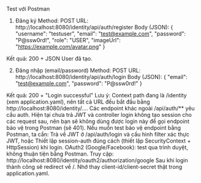 Test với Postman

1. Đăng ký
Method: POST
URL: http://localhost:8080/identity/api/auth/register
Body (JSON):
{
  "username": "testuser",
  "email": "test@example.com",
  "password": "P@ssw0rd!",
  "role": "USER",
  "imageUrl": "https://example.com/avatar.png"
}

Kết quả: 200 + JSON User đã tạo.

2. Đăng nhập (email/password)
Method: POST
URL: http://localhost:8080/identity/api/auth/login
Body (JSON):
{
  "email": "test@example.com",
  "password": "P@ssw0rd!"
}

Kết quả: 200 + "Login successful"
Lưu ý:
Context path đang là /identity (xem application.yaml), nên tất cả URL đều bắt đầu bằng http://localhost:8080/identity/....
Các endpoint khác ngoài /api/auth/** yêu cầu auth. Hiện tại chưa trả JWT và controller login không tạo session cho các request sau, nên bạn sẽ không dùng được login này để gọi endpoint bảo vệ trong Postman (sẽ 401). Nếu muốn test bảo vệ endpoint bằng Postman, ta cần:
Trả về JWT ở /api/auth/login và cấu hình filter xác thực JWT, hoặc
Thiết lập session-auth đúng cách (thiết lập SecurityContext + HttpSession) khi login.
OAuth2 (Google/Facebook): test qua trình duyệt, không thuận tiện bằng Postman.
Truy cập: http://localhost:8080/identity/oauth2/authorization/google
Sau khi login thành công sẽ redirect về /.
Nhớ thay client-id/client-secret thật trong application.yaml.
